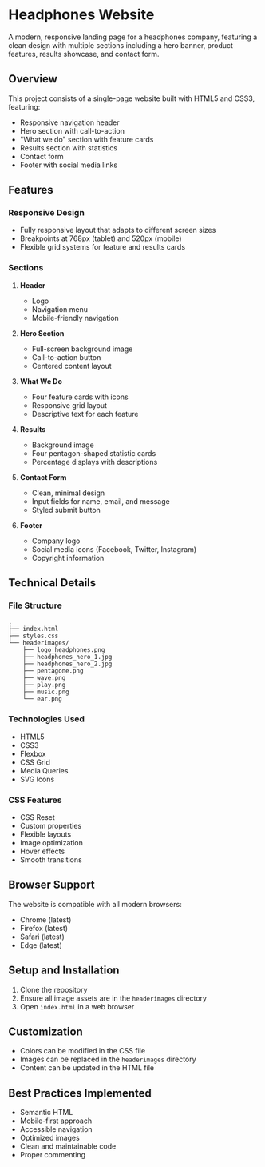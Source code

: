 # Headphones Website

A modern, responsive landing page for a headphones company, featuring a clean design with multiple sections including a hero banner, product features, results showcase, and contact form.

## Overview

This project consists of a single-page website built with HTML5 and CSS3, featuring:
- Responsive navigation header
- Hero section with call-to-action
- "What we do" section with feature cards
- Results section with statistics
- Contact form
- Footer with social media links

## Features

### Responsive Design
- Fully responsive layout that adapts to different screen sizes
- Breakpoints at 768px (tablet) and 520px (mobile)
- Flexible grid systems for feature and results cards

### Sections
1. **Header**
   - Logo
   - Navigation menu
   - Mobile-friendly navigation

2. **Hero Section**
   - Full-screen background image
   - Call-to-action button
   - Centered content layout

3. **What We Do**
   - Four feature cards with icons
   - Responsive grid layout
   - Descriptive text for each feature

4. **Results**
   - Background image
   - Four pentagon-shaped statistic cards
   - Percentage displays with descriptions

5. **Contact Form**
   - Clean, minimal design
   - Input fields for name, email, and message
   - Styled submit button

6. **Footer**
   - Company logo
   - Social media icons (Facebook, Twitter, Instagram)
   - Copyright information

## Technical Details

### File Structure
```
.
├── index.html
├── styles.css
└── headerimages/
    ├── logo_headphones.png
    ├── headphones_hero_1.jpg
    ├── headphones_hero_2.jpg
    ├── pentagone.png
    ├── wave.png
    ├── play.png
    ├── music.png
    └── ear.png
```

### Technologies Used
- HTML5
- CSS3
- Flexbox
- CSS Grid
- Media Queries
- SVG Icons

### CSS Features
- CSS Reset
- Custom properties
- Flexible layouts
- Image optimization
- Hover effects
- Smooth transitions

## Browser Support
The website is compatible with all modern browsers:
- Chrome (latest)
- Firefox (latest)
- Safari (latest)
- Edge (latest)

## Setup and Installation
1. Clone the repository
2. Ensure all image assets are in the `headerimages` directory
3. Open `index.html` in a web browser

## Customization
- Colors can be modified in the CSS file
- Images can be replaced in the `headerimages` directory
- Content can be updated in the HTML file

## Best Practices Implemented
- Semantic HTML
- Mobile-first approach
- Accessible navigation
- Optimized images
- Clean and maintainable code
- Proper commenting
